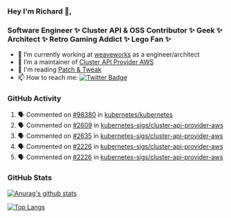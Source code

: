 ### Hey I'm Richard 👋, 

<h3 align="left">Software Engineer ✨ Cluster API & OSS Contributor ✨ Geek ✨ Architect ✨ Retro Gaming Addict ✨ Lego Fan ✨</h3>

- 🔭 I’m currently working at [weaveworks](https://github.com/weaveworks) as a engineer/architect
- 👯 I’m a maintainer of [Cluster API Provider AWS](https://github.com/kubernetes-sigs/cluster-api-provider-aws)
- 💬 I'm reading [Patch & Tweak](https://bjooks.com/products/patch-tweak-exploring-modular-synthesis)
- 📫 How to reach me: [![Twitter Badge](https://img.shields.io/badge/-@fruit_case-00acee?style=flat&logo=Twitter&logoColor=white)](https://twitter.com/intent/follow?screen_name=fruit_case "Follow on Twitter")

### GitHub Activity 

<!--START_SECTION:activity-->
1. 🗣 Commented on [#98380](https://github.com/kubernetes/kubernetes/issues/98380) in [kubernetes/kubernetes](https://github.com/kubernetes/kubernetes)
2. 🗣 Commented on [#2609](https://github.com/kubernetes-sigs/cluster-api-provider-aws/issues/2609) in [kubernetes-sigs/cluster-api-provider-aws](https://github.com/kubernetes-sigs/cluster-api-provider-aws)
3. 🗣 Commented on [#2635](https://github.com/kubernetes-sigs/cluster-api-provider-aws/issues/2635) in [kubernetes-sigs/cluster-api-provider-aws](https://github.com/kubernetes-sigs/cluster-api-provider-aws)
4. 🗣 Commented on [#2226](https://github.com/kubernetes-sigs/cluster-api-provider-aws/issues/2226) in [kubernetes-sigs/cluster-api-provider-aws](https://github.com/kubernetes-sigs/cluster-api-provider-aws)
5. 🗣 Commented on [#2226](https://github.com/kubernetes-sigs/cluster-api-provider-aws/issues/2226) in [kubernetes-sigs/cluster-api-provider-aws](https://github.com/kubernetes-sigs/cluster-api-provider-aws)
<!--END_SECTION:activity-->

### GitHub Stats

[![Anurag's github stats](https://github-readme-stats.vercel.app/api?username=richardcase&count_private=true&show_icons=true)](https://github.com/anuraghazra/github-readme-stats)

[![Top Langs](https://github-readme-stats.vercel.app/api/top-langs/?username=richardcase&hide=html&layout=compact)](https://github.com/anuraghazra/github-readme-stats)
